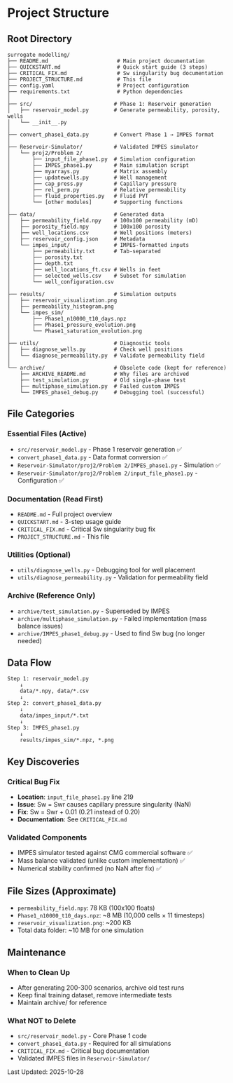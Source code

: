 # Project Structure

## Root Directory
```
surrogate modelling/
├── README.md                      # Main project documentation
├── QUICKSTART.md                  # Quick start guide (3 steps)
├── CRITICAL_FIX.md                # Sw singularity bug documentation
├── PROJECT_STRUCTURE.md           # This file
├── config.yaml                    # Project configuration
├── requirements.txt               # Python dependencies
│
├── src/                          # Phase 1: Reservoir generation
│   ├── reservoir_model.py        # Generate permeability, porosity, wells
│   └── __init__.py
│
├── convert_phase1_data.py        # Convert Phase 1 → IMPES format
│
├── Reservoir-Simulator/          # Validated IMPES simulator
│   └── proj2/Problem 2/
│       ├── input_file_phase1.py  # Simulation configuration
│       ├── IMPES_phase1.py       # Main simulation script
│       ├── myarrays.py           # Matrix assembly
│       ├── updatewells.py        # Well management
│       ├── cap_press.py          # Capillary pressure
│       ├── rel_perm.py           # Relative permeability
│       ├── fluid_properties.py   # Fluid PVT
│       └── [other modules]       # Supporting functions
│
├── data/                         # Generated data
│   ├── permeability_field.npy    # 100x100 permeability (mD)
│   ├── porosity_field.npy        # 100x100 porosity
│   ├── well_locations.csv        # Well positions (meters)
│   ├── reservoir_config.json     # Metadata
│   └── impes_input/              # IMPES-formatted inputs
│       ├── permeability.txt      # Tab-separated
│       ├── porosity.txt
│       ├── depth.txt
│       ├── well_locations_ft.csv # Wells in feet
│       ├── selected_wells.csv    # Subset for simulation
│       └── well_configuration.csv
│
├── results/                      # Simulation outputs
│   ├── reservoir_visualization.png
│   ├── permeability_histogram.png
│   └── impes_sim/
│       ├── Phase1_n10000_t10_days.npz
│       ├── Phase1_pressure_evolution.png
│       └── Phase1_saturation_evolution.png
│
├── utils/                        # Diagnostic tools
│   ├── diagnose_wells.py         # Check well positions
│   └── diagnose_permeability.py  # Validate permeability field
│
└── archive/                      # Obsolete code (kept for reference)
    ├── ARCHIVE_README.md         # Why files are archived
    ├── test_simulation.py        # Old single-phase test
    ├── multiphase_simulation.py  # Failed custom IMPES
    └── IMPES_phase1_debug.py     # Debugging tool (successful)
```

## File Categories

### Essential Files (Active)
- `src/reservoir_model.py` - Phase 1 reservoir generation ✅
- `convert_phase1_data.py` - Data format conversion ✅
- `Reservoir-Simulator/proj2/Problem 2/IMPES_phase1.py` - Simulation ✅
- `Reservoir-Simulator/proj2/Problem 2/input_file_phase1.py` - Configuration ✅

### Documentation (Read First)
- `README.md` - Full project overview
- `QUICKSTART.md` - 3-step usage guide
- `CRITICAL_FIX.md` - Critical Sw singularity bug fix
- `PROJECT_STRUCTURE.md` - This file

### Utilities (Optional)
- `utils/diagnose_wells.py` - Debugging tool for well placement
- `utils/diagnose_permeability.py` - Validation for permeability field

### Archive (Reference Only)
- `archive/test_simulation.py` - Superseded by IMPES
- `archive/multiphase_simulation.py` - Failed implementation (mass balance issues)
- `archive/IMPES_phase1_debug.py` - Used to find Sw bug (no longer needed)

## Data Flow

```
Step 1: reservoir_model.py
    ↓
    data/*.npy, data/*.csv
    ↓
Step 2: convert_phase1_data.py
    ↓
    data/impes_input/*.txt
    ↓
Step 3: IMPES_phase1.py
    ↓
    results/impes_sim/*.npz, *.png
```

## Key Discoveries

### Critical Bug Fix
- **Location**: `input_file_phase1.py` line 219
- **Issue**: Sw = Swr causes capillary pressure singularity (NaN)
- **Fix**: Sw = Swr + 0.01 (0.21 instead of 0.20)
- **Documentation**: See `CRITICAL_FIX.md`

### Validated Components
- IMPES simulator tested against CMG commercial software ✅
- Mass balance validated (unlike custom implementation) ✅
- Numerical stability confirmed (no NaN after fix) ✅

## File Sizes (Approximate)

- `permeability_field.npy`: 78 KB (100x100 floats)
- `Phase1_n10000_t10_days.npz`: ~8 MB (10,000 cells × 11 timesteps)
- `reservoir_visualization.png`: ~200 KB
- Total data folder: ~10 MB for one simulation

## Maintenance

### When to Clean Up
- After generating 200-300 scenarios, archive old test runs
- Keep final training dataset, remove intermediate tests
- Maintain archive/ for reference

### What NOT to Delete
- `src/reservoir_model.py` - Core Phase 1 code
- `convert_phase1_data.py` - Required for all simulations
- `CRITICAL_FIX.md` - Critical bug documentation
- Validated IMPES files in `Reservoir-Simulator/`

Last Updated: 2025-10-28
